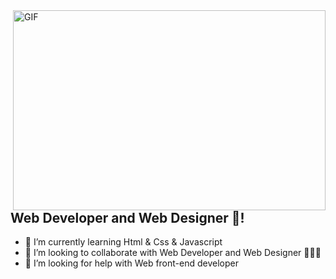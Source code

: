 <img align="right" alt="GIF" src="https://github.com/abhisheknaiidu/abhisheknaiidu/blob/master/code.gif?raw=true" width="500" height="320" />
<br/>

## Web Developer and Web Designer 🚀!
- 🌱 I’m currently learning Html & Css & Javascript
- 👯 I’m looking to collaborate with Web Developer and Web Designer 👩‍💻🎨
- 🤔 I’m looking for help with Web front-end developer
